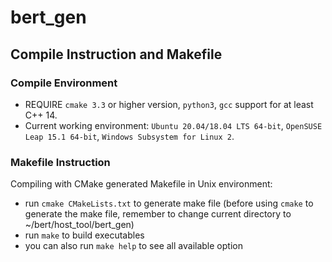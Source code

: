 # bert_gen

## Compile Instruction and Makefile

### Compile Environment

- REQUIRE `cmake 3.3` or higher version, `python3`, `gcc` support for at least C++ 14.
- Current working environment: `Ubuntu 20.04/18.04 LTS 64-bit`, `OpenSUSE Leap 15.1 64-bit`, `Windows Subsystem for Linux 2`.

### Makefile Instruction

Compiling with CMake generated Makefile in Unix environment:

- run `cmake CMakeLists.txt` to generate make file (before using `cmake` to generate the make file, remember to change current directory to ~/bert/host_tool/bert_gen)
- run `make` to build executables
- you can also run `make help` to see all available option

